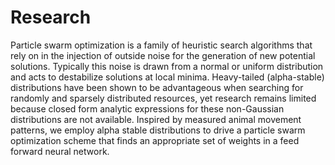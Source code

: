 Research
========

Particle swarm optimization is a family of heuristic search algorithms that rely on in the injection of outside noise for the generation of new potential solutions. Typically this noise is drawn from a normal or uniform distribution and acts to destabilize solutions at local minima. Heavy-tailed (alpha-stable) distributions have been shown to be advantageous when searching for randomly and sparsely distributed resources, yet research remains limited because closed form analytic expressions for these non-Gaussian distributions are not available. Inspired by measured animal movement patterns, we employ alpha stable distributions to drive a particle swarm optimization scheme that finds an appropriate set of weights in a feed forward neural network. 
